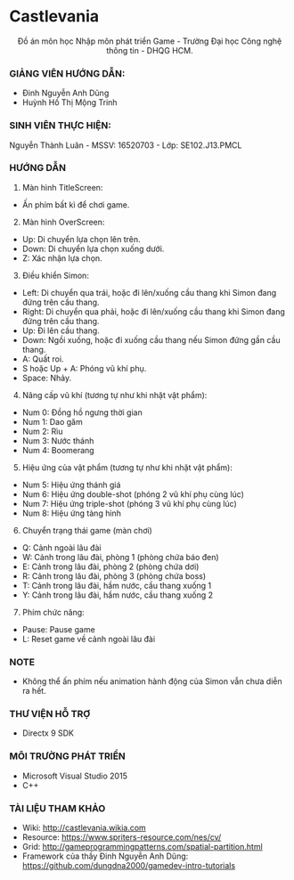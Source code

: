 # Castlevania
<p align="center">Đồ án môn học Nhập môn phát triển Game - Trường Đại học Công nghệ thông tin - DHQG HCM.</p>

### GIẢNG VIÊN HƯỚNG DẪN:
- Đinh Nguyễn Anh Dũng
- Huỳnh Hồ Thị Mộng Trinh

### SINH VIÊN THỰC HIỆN:
Nguyễn Thành Luân - MSSV: 16520703 - Lớp: SE102.J13.PMCL

### HƯỚNG DẪN
1. Màn hình TitleScreen:
- Ấn phím bất kì để chơi game.
2. Màn hình OverScreen:
- Up: Di chuyển lựa chọn lên trên.
- Down: Di chuyển lựa chọn xuống dưới.
- Z: Xác nhận lựa chọn.
3. Điều khiển Simon:
- Left: Di chuyển qua trái, hoặc đi lên/xuống cầu thang khi Simon đang đứng trên cầu thang.
- Right: Di chuyển qua phải, hoặc đi lên/xuống cầu thang khi Simon đang đứng trên cầu thang.
- Up: Đi lên cầu thang.
- Down: Ngồi xuống, hoặc đi xuống cầu thang nếu Simon đứng gần cầu thang.
- A: Quất roi.
- S hoặc Up + A: Phóng vũ khí phụ.
- Space: Nhảy.
4. Nâng cấp vũ khí (tương tự như khi nhặt vật phẩm):
- Num 0: Đồng hồ ngưng thời gian
- Num 1: Dao găm
- Num 2: Rìu
- Num 3: Nước thánh
- Num 4: Boomerang
5. Hiệu ứng của vật phẩm (tương tự như khi nhặt vật phẩm):
- Num 5: Hiệu ứng thánh giá
- Num 6: Hiệu ứng double-shot (phóng 2 vũ khí phụ cùng lúc)
- Num 7: Hiệu ứng triple-shot (phóng 3 vũ khí phụ cùng lúc)
- Num 8: Hiệu ứng tàng hình
6. Chuyển trạng thái game (màn chơi)
- Q: Cảnh ngoài lâu đài
- W: Cảnh trong lâu đài, phòng 1 (phòng chứa báo đen)
- E: Cảnh trong lâu đài, phòng 2 (phòng chứa dơi)
- R: Cảnh trong lâu đài, phòng 3 (phòng chứa boss)
- T: Cảnh trong lâu đài, hầm nước, cầu thang xuống 1
- Y: Cảnh trong lâu đài, hầm nước, cầu thang xuống 2
7. Phím chức năng:
- Pause: Pause game
- L: Reset game về cảnh ngoài lâu đài

### NOTE
- Không thể ấn phím nếu animation hành động của Simon vẫn chưa diễn ra hết.

### THƯ VIỆN HỖ TRỢ
- Directx 9 SDK

### MÔI TRƯỜNG PHÁT TRIỂN
- Microsoft Visual Studio 2015
- C++

### TÀI LIỆU THAM KHẢO
- Wiki: http://castlevania.wikia.com
- Resource: https://www.spriters-resource.com/nes/cv/
- Grid: http://gameprogrammingpatterns.com/spatial-partition.html
- Framework của thầy Đinh Nguyễn Anh Dũng: https://github.com/dungdna2000/gamedev-intro-tutorials
